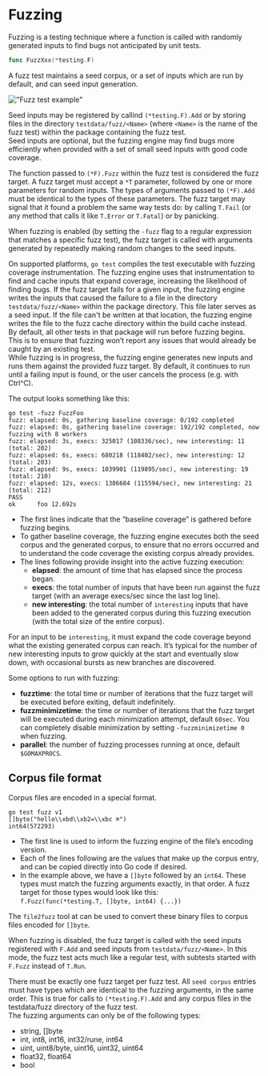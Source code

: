 # Fuzzing
Fuzzing is a testing technique where a function is called with randomly 
generated inputs to find bugs not anticipated by unit tests.  

```go
func FuzzXxx(*testing.F)
```

A fuzz test maintains a seed corpus, or a set of inputs which are run by 
default, and can seed input generation.  

!["Fuzz test example"](https://go.dev/security/fuzz/example-dark.png)

Seed inputs may be registered by callind `(*testing.F).Add` or by storing 
files in the directory `testdata/fuzz/<Name>` (where `<Name>` is the name 
of the fuzz test) within the package containing the fuzz test.  
Seed inputs are optional, but the fuzzing engine may find bugs more 
efficiently when provided with a set of small seed inputs with good code 
coverage.  

The function passed to `(*F).Fuzz` within the fuzz test is considered the 
fuzz target. A fuzz target must accept a `*T` parameter, followed by one or
more parameters for random inputs. The types of arguments passed to 
`(*F).Add` must be identical to the types of these parameters. The fuzz 
target may signal that it found a problem the same way tests do: by 
calling `T.Fail` (or any method that calls it like `T.Error` or `T.Fatal`)
or by panicking.  

When fuzzing is enabled (by setting the `-fuzz` flag to a regular 
expression that matches a specific fuzz test), the fuzz target is called 
with arguments generated by repeatedly making random changes to the seed 
inputs.  

On supported platforms, `go test` compiles the test executable with
fuzzing coverage instrumentation. The fuzzing engine uses that 
instrumentation to find and cache inputs that expand coverage, increasing 
the likelihood of finding bugs. If the fuzz target fails for a given input,
the fuzzing engine writes the inputs that caused the failure to a file in 
the directory `testdata/fuzz/<Name>` within the package directory. This 
file later serves as a seed input. If the file can't be written at that 
location, the fuzzing engine writes the file to the fuzz cache directory 
within the build cache instead.  
By default, all other tests in that package will run before fuzzing begins.
This is to ensure that fuzzing won’t report any issues that would already 
be caught by an existing test.  
While fuzzing is in progress, the fuzzing engine generates new inputs and 
runs them against the provided fuzz target. By default, it continues to run
until a failing input is found, or the user cancels the process 
(e.g. with Ctrl^C).  
  
The output looks something like this:

```plaintext
go test -fuzz FuzzFoo
fuzz: elapsed: 0s, gathering baseline coverage: 0/192 completed
fuzz: elapsed: 0s, gathering baseline coverage: 192/192 completed, now fuzzing with 8 workers
fuzz: elapsed: 3s, execs: 325017 (108336/sec), new interesting: 11 (total: 202)
fuzz: elapsed: 6s, execs: 680218 (118402/sec), new interesting: 12 (total: 203)
fuzz: elapsed: 9s, execs: 1039901 (119895/sec), new interesting: 19 (total: 210)
fuzz: elapsed: 12s, execs: 1386684 (115594/sec), new interesting: 21 (total: 212)
PASS
ok      foo 12.692s
```

- The first lines indicate that the “baseline coverage” is gathered before
  fuzzing begins.
- To gather baseline coverage, the fuzzing engine executes both the seed 
  corpus and the generated corpus, to ensure that no errors occurred and to
  understand the code coverage the existing corpus already provides.
- The lines following provide insight into the active fuzzing execution:
  - **elapsed**: the amount of time that has elapsed since the process 
    began.
  - **execs**: the total number of inputs that have been run against the 
    fuzz target (with an average execs/sec since the last log line).
  - **new interesting**: the total number of `interesting` inputs that have
    been added to the generated corpus during this fuzzing execution (with 
    the total size of the entire corpus).
  
For an input to be `interesting`, it must expand the code coverage beyond 
what the existing generated corpus can reach. It’s typical for the number 
of new interesting inputs to grow quickly at the start and eventually slow
down, with occasional bursts as new branches are discovered.  

Some options to run with fuzzing:
- **fuzztime**: the total time or number of iterations that the fuzz target
  will be executed before exiting, default indefinitely.
- **fuzzminimizetime**: the time or number of iterations that the fuzz 
  target will be executed during each minimization attempt, default 
  `60sec`. You can completely disable minimization by setting 
  `-fuzzminimizetime 0` when fuzzing.
- **parallel**: the number of fuzzing processes running at once, default 
  `$GOMAXPROCS`.

## Corpus file format
Corpus files are encoded in a special format.

```plaintext
go test fuzz v1
[]byte("hello\\xbd\\xb2=\\xbc ⌘")
int64(572293)
```

- The first line is used to inform the fuzzing engine of the file’s 
  encoding version.
- Each of the lines following are the values that make up the corpus entry,
  and can be copied directly into Go code if desired.
- In the example above, we have a `[]byte` followed by an `int64`. These 
  types must match the fuzzing arguments exactly, in that order. 
  A fuzz target for those types would look like this:  
  `f.Fuzz(func(*testing.T, []byte, int64) {...})`

The `file2fuzz` tool at can be used to convert these binary files to corpus 
files encoded for `[]byte`.  
  
When fuzzing is disabled, the fuzz target is called with the seed inputs 
registered with `F.Add` and seed inputs from `testdata/fuzz/<Name>`. In 
this mode, the fuzz test acts much like a regular test, with subtests 
started with `F.Fuzz` instead of `T.Run`.  

There must be exactly one fuzz target per fuzz test.
All `seed corpus` entries must have types which are identical to the 
fuzzing arguments, in the same order. This is true for calls to 
`(*testing.F).Add` and any corpus files in the testdata/fuzz directory of 
the fuzz test.  
The fuzzing arguments can only be of the following types:
- string, []byte
- int, int8, int16, int32/rune, int64
- uint, uint8/byte, uint16, uint32, uint64
- float32, float64
- bool
